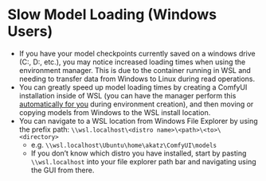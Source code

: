 # Slow Model Loading (Windows Users)

- If you have your model checkpoints currently saved on a windows drive (C:\, D:\, etc.), you may notice increased loading times when using the environment manager. This is due to the container running in WSL and needing to transfer data from Windows to Linux during read operations.
- You can greatly speed up model loading times by creating a ComfyUI installation inside of WSL (you can have the manager perform this [automatically for you](/usage/#creating-a-new-environment) during environment creation), and then moving or copying models from Windows to the WSL install location.
- You can navigate to a WSL location from Windows File Explorer by using the prefix path: `\\wsl.localhost\<distro name>\<path>\<to>\<directory>`
    - e.g. `\\wsl.localhost\Ubuntu\home\akatz\ComfyUI\models`
    - If you don’t know which distro you have installed, start by pasting `\\wsl.localhost` into your file explorer path bar and navigating using the GUI from there.